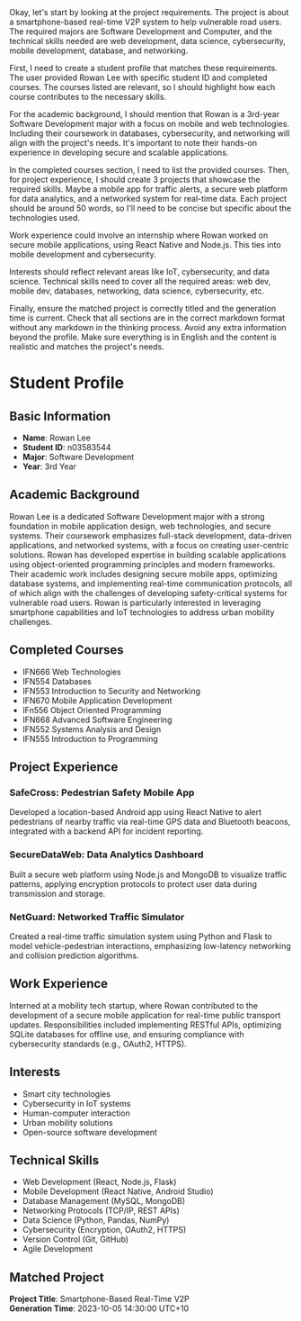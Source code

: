 <think>
Okay, let's start by looking at the project requirements. The project is about a smartphone-based real-time V2P system to help vulnerable road users. The required majors are Software Development and Computer, and the technical skills needed are web development, data science, cybersecurity, mobile development, database, and networking.

First, I need to create a student profile that matches these requirements. The user provided Rowan Lee with specific student ID and completed courses. The courses listed are relevant, so I should highlight how each course contributes to the necessary skills.

For the academic background, I should mention that Rowan is a 3rd-year Software Development major with a focus on mobile and web technologies. Including their coursework in databases, cybersecurity, and networking will align with the project's needs. It's important to note their hands-on experience in developing secure and scalable applications.

In the completed courses section, I need to list the provided courses. Then, for project experience, I should create 3 projects that showcase the required skills. Maybe a mobile app for traffic alerts, a secure web platform for data analytics, and a networked system for real-time data. Each project should be around 50 words, so I'll need to be concise but specific about the technologies used.

Work experience could involve an internship where Rowan worked on secure mobile applications, using React Native and Node.js. This ties into mobile development and cybersecurity. 

Interests should reflect relevant areas like IoT, cybersecurity, and data science. Technical skills need to cover all the required areas: web dev, mobile dev, databases, networking, data science, cybersecurity, etc. 

Finally, ensure the matched project is correctly titled and the generation time is current. Check that all sections are in the correct markdown format without any markdown in the thinking process. Avoid any extra information beyond the profile. Make sure everything is in English and the content is realistic and matches the project's needs.
</think>

# Student Profile

## Basic Information  
- **Name**: Rowan Lee  
- **Student ID**: n03583544  
- **Major**: Software Development  
- **Year**: 3rd Year  

## Academic Background  
Rowan Lee is a dedicated Software Development major with a strong foundation in mobile application design, web technologies, and secure systems. Their coursework emphasizes full-stack development, data-driven applications, and networked systems, with a focus on creating user-centric solutions. Rowan has developed expertise in building scalable applications using object-oriented programming principles and modern frameworks. Their academic work includes designing secure mobile apps, optimizing database systems, and implementing real-time communication protocols, all of which align with the challenges of developing safety-critical systems for vulnerable road users. Rowan is particularly interested in leveraging smartphone capabilities and IoT technologies to address urban mobility challenges.  

## Completed Courses  
- IFN666 Web Technologies  
- IFN554 Databases  
- IFN553 Introduction to Security and Networking  
- IFN670 Mobile Application Development  
- IFn556 Object Oriented Programming  
- IFN668 Advanced Software Engineering  
- IFN552 Systems Analysis and Design  
- IFN555 Introduction to Programming  

## Project Experience  
### SafeCross: Pedestrian Safety Mobile App  
Developed a location-based Android app using React Native to alert pedestrians of nearby traffic via real-time GPS data and Bluetooth beacons, integrated with a backend API for incident reporting.  

### SecureDataWeb: Data Analytics Dashboard  
Built a secure web platform using Node.js and MongoDB to visualize traffic patterns, applying encryption protocols to protect user data during transmission and storage.  

### NetGuard: Networked Traffic Simulator  
Created a real-time traffic simulation system using Python and Flask to model vehicle-pedestrian interactions, emphasizing low-latency networking and collision prediction algorithms.  

## Work Experience  
Interned at a mobility tech startup, where Rowan contributed to the development of a secure mobile application for real-time public transport updates. Responsibilities included implementing RESTful APIs, optimizing SQLite databases for offline use, and ensuring compliance with cybersecurity standards (e.g., OAuth2, HTTPS).  

## Interests  
- Smart city technologies  
- Cybersecurity in IoT systems  
- Human-computer interaction  
- Urban mobility solutions  
- Open-source software development  

## Technical Skills  
- Web Development (React, Node.js, Flask)  
- Mobile Development (React Native, Android Studio)  
- Database Management (MySQL, MongoDB)  
- Networking Protocols (TCP/IP, REST APIs)  
- Data Science (Python, Pandas, NumPy)  
- Cybersecurity (Encryption, OAuth2, HTTPS)  
- Version Control (Git, GitHub)  
- Agile Development  

## Matched Project  
**Project Title**: Smartphone-Based Real-Time V2P  
**Generation Time**: 2023-10-05 14:30:00 UTC+10